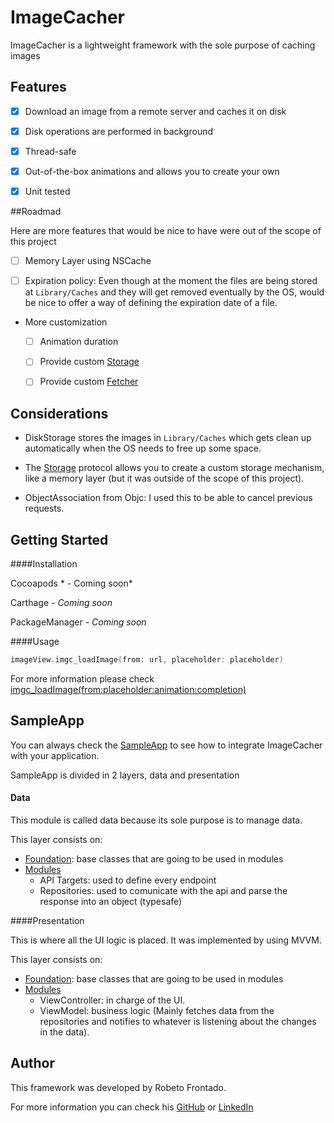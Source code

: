# ImageCacher

ImageCacher is a lightweight framework with the sole purpose of caching images



## Features

- [x] Download an image from a remote server and caches it on disk

- [x] Disk operations are performed in background
- [x] Thread-safe
- [x] Out-of-the-box animations and allows you to create your own
- [x] Unit tested



##Roadmad

Here are more features that would be nice to have were out of the scope of this project

- [ ] Memory Layer using NSCache

- [ ] Expiration policy: Even though at the moment the files are being stored at `Library/Caches` and they will get removed eventually by the OS, would be nice to offer a way of defining the expiration date of a file.

- More customization

  - [ ] Animation duration

  - [ ] Provide custom [Storage](https://github.com/robertofrontado/ImageCacher/blob/master/ImageCacher/Sources/Storage.swift#L15)

  - [ ] Provide custom [Fetcher](https://github.com/robertofrontado/ImageCacher/blob/master/ImageCacher/Sources/Fetcher.swift#L11)

    

## Considerations

- DiskStorage stores the images in `Library/Caches` which gets clean up automatically when the OS needs to free up some space.

- The [Storage](https://github.com/robertofrontado/ImageCacher/blob/master/ImageCacher/Sources/Storage.swift#15) protocol allows you to create a custom storage mechanism, like a memory layer (but it was outside of the scope of this project).

- ObjectAssociation from Objc: I used this to be able to cancel previous requests.

  

## Getting Started

####Installation

Cocoapods * - Coming soon*

Carthage *- Coming soon*

PackageManager *- Coming soon*

####Usage

```swift
imageView.imgc_loadImage(from: url, placeholder: placeholder)
```

For more information please check [imgc_loadImage(from:placeholder:animation:completion)](https://github.com/robertofrontado/ImageCacher/blob/master/ImageCacher/Sources/UIImageView%2BImageCacher.swift#L27)



## SampleApp

You can always check the [SampleApp](https://github.com/robertofrontado/ImageCacher/tree/master/SampleApp) to see how to integrate ImageCacher with your application.



SampleApp is divided in 2 layers, data and presentation

#### Data

This module is called data because its sole purpose is to manage data.

This layer consists on:

- [Foundation](https://github.com/robertofrontado/ImageCacher/tree/master/SampleApp/Data/Foundation): base classes that are going to be used in modules
- [Modules](https://github.com/robertofrontado/ImageCacher/tree/master/SampleApp/Data/Modules)
  - API Targets: used to define every endpoint
  - Repositories: used to comunicate with the api and parse the response into an object (typesafe)

####Presentation

This is where all the UI logic is placed. It was implemented by using MVVM.

This layer consists on:

- [Foundation](https://github.com/robertofrontado/ImageCacher/tree/master/SampleApp/Presentation/Foundation): base classes that are going to be used in modules
- [Modules](https://github.com/robertofrontado/ImageCacher/tree/master/SampleApp/Presentation/Modules)
  - ViewController: in charge of the UI.
  - ViewModel: business logic (Mainly fetches data from the repositories and notifies to whatever is listening about the changes in the data).



## Author

This framework was developed by Robeto Frontado.

For more information you can check his [GitHub](https://github.com/robertofrontado) or [LinkedIn](https://www.linkedin.com/in/robertofrontado/)